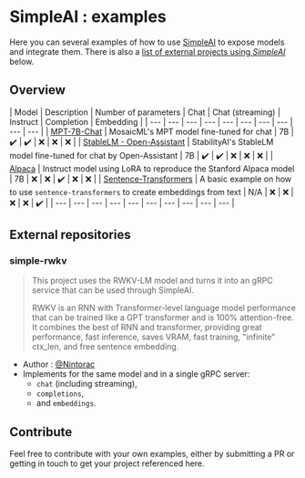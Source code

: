 # SimpleAI : examples

Here you can several examples of how to use [SimpleAI](https://github.com/lhenault/simpleAI) to expose models and integrate them. There is also a [list of external projects using *SimpleAI*](#external-repositories) below.

## Overview

| Model | Description | Number of parameters | Chat | Chat (streaming) | Instruct | Completion | Embedding |
| --- | --- | --- | --- | --- | --- | --- | --- | --- | --- |
| [MPT-7B-Chat](/MPT-7B-Chat) | MosaicML's MPT model fine-tuned for chat | 7B | ✔️ | ✔️ | ❌ | ❌ | ❌ |
| [StableLM - Open-Assistant](/stablelm-open-assistant) | StabilityAI's StableLM model fine-tuned for chat by Open-Assistant | 7B | ✔️ | ✔️ | ❌ | ❌ | ❌ |
| [Alpaca](/alpaca-lora-7B) | Instruct model using LoRA to reproduce the Stanford Alpaca model | 7B | ❌ | ❌ | ✔️ | ❌ | ❌ |
| [Sentence-Transformers](/alpaca-lora-7B) | A basic example on how to use `sentence-transformers` to create embeddings from text | N/A | ❌ | ❌ | ❌ | ❌ | ✔️ |
| --- | --- | --- | --- | --- | --- | --- | --- | --- | --- |

## External repositories

### **simple-rwkv**

> This project uses the RWKV-LM model and turns it into an gRPC service that can be used through SimpleAI.
>  
> RWKV is an RNN with Transformer-level language model performance that can be trained like a GPT transformer and is 100% attention-free. It combines the best of RNN and transformer, providing great performance, fast inference, saves VRAM, fast training, "infinite" ctx_len, and free sentence embedding.

* Author : [@Nintorac](https://github.com/Nintorac/)
* Implements for the same model and in a single gRPC server:
  * `chat` (including streaming),
  * `completions`,
  * and `embeddings`.

## Contribute

Feel free to contribute with your own examples, either by submitting a PR or getting in touch to get your project referenced here.
